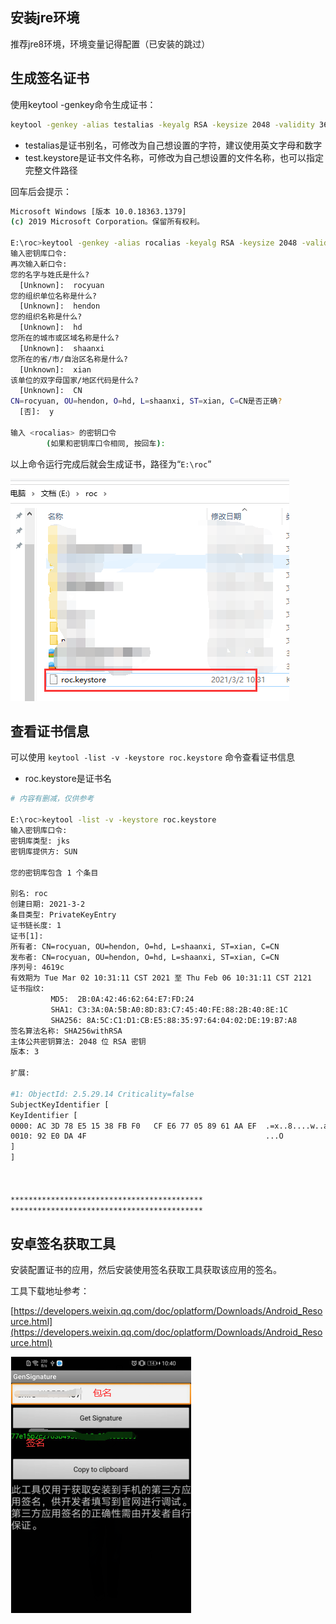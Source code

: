 ## 安装jre环境

推荐jre8环境，环境变量记得配置（已安装的跳过）

## 生成签名证书

使用keytool -genkey命令生成证书：

```bash
keytool -genkey -alias testalias -keyalg RSA -keysize 2048 -validity 36500 -keystore test.keystore
```

- testalias是证书别名，可修改为自己想设置的字符，建议使用英文字母和数字
- test.keystore是证书文件名称，可修改为自己想设置的文件名称，也可以指定完整文件路径

回车后会提示：

```bash
Microsoft Windows [版本 10.0.18363.1379]
(c) 2019 Microsoft Corporation。保留所有权利。

E:\roc>keytool -genkey -alias rocalias -keyalg RSA -keysize 2048 -validity 36500 -keystore roc.keystore
输入密钥库口令:
再次输入新口令:
您的名字与姓氏是什么?
  [Unknown]:  rocyuan
您的组织单位名称是什么?
  [Unknown]:  hendon
您的组织名称是什么?
  [Unknown]:  hd
您所在的城市或区域名称是什么?
  [Unknown]:  shaanxi
您所在的省/市/自治区名称是什么?
  [Unknown]:  xian
该单位的双字母国家/地区代码是什么?
  [Unknown]:  CN
CN=rocyuan, OU=hendon, O=hd, L=shaanxi, ST=xian, C=CN是否正确?
  [否]:  y

输入 <rocalias> 的密钥口令
        (如果和密钥库口令相同, 按回车):
```

以上命令运行完成后就会生成证书，路径为“`E:\roc`”

![](assets/【安卓】app签名证书（keystore）生成/1.png)

## 查看证书信息

可以使用 `keytool -list -v -keystore roc.keystore` 命令查看证书信息


- roc.keystore是证书名

```bash
# 内容有删减，仅供参考

E:\roc>keytool -list -v -keystore roc.keystore
输入密钥库口令:
密钥库类型: jks
密钥库提供方: SUN

您的密钥库包含 1 个条目

别名: roc
创建日期: 2021-3-2
条目类型: PrivateKeyEntry
证书链长度: 1
证书[1]:
所有者: CN=rocyuan, OU=hendon, O=hd, L=shaanxi, ST=xian, C=CN
发布者: CN=rocyuan, OU=hendon, O=hd, L=shaanxi, ST=xian, C=CN
序列号: 4619c
有效期为 Tue Mar 02 10:31:11 CST 2021 至 Thu Feb 06 10:31:11 CST 2121
证书指纹:
         MD5:  2B:0A:42:46:62:64:E7:FD:24
         SHA1: C3:3A:0A:5B:A0:8D:83:C7:45:40:FE:88:2B:40:8E:1C
         SHA256: 8A:5C:C1:D1:CB:E5:88:35:97:64:04:02:DE:19:B7:A8
签名算法名称: SHA256withRSA
主体公共密钥算法: 2048 位 RSA 密钥
版本: 3

扩展:

#1: ObjectId: 2.5.29.14 Criticality=false
SubjectKeyIdentifier [
KeyIdentifier [
0000: AC 3D 78 E5 15 38 FB F0   CF E6 77 05 89 61 AA EF  .=x..8....w..a..
0010: 92 E0 DA 4F                                        ...O
]
]



*******************************************
*******************************************
```

## 安卓签名获取工具

安装配置证书的应用，然后安装使用签名获取工具获取该应用的签名。

工具下载地址参考：

[https://developers.weixin.qq.com/doc/oplatform/Downloads/Android_Resource.html](https://developers.weixin.qq.com/doc/oplatform/Downloads/Android_Resource.html)

![](assets/【安卓】app签名证书（keystore）生成/2.png)
